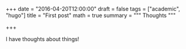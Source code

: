 +++
date = "2016-04-20T12:00:00"
draft = false
tags = ["academic", "hugo"]
title = "First post"
math = true
summary = """
Thoughts
"""

+++

I have thoughts about things!